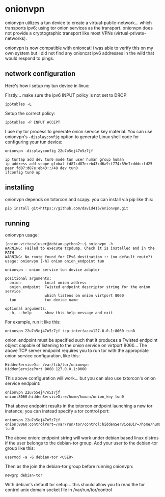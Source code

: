 
onionvpn
========

onionvpn utilizes a tun device to create a virtual-public-network... which
transports ipv6; using tor onion services as the transport. onionvpn does not
provide a cryptographic transport like most VPNs (virtual-private-networks).

onionvpn is now compatible with onioncat! i was able to verify this on my own system
but i did not find any onioncat ipv6 addresses in the wild that would respond to pings.


network configuration
---------------------

Here's how i setup my tun device in linux:

Firstly... make sure the ipv6 INPUT policy is not set to DROP:

    ip6tables -L

Setup the correct policy:

    ip6tables -P INPUT ACCEPT


I use my tor process to generate onion service key material.
You can use onionvpn's ``-displayconfig`` option to generate
Linux shell code for configuring your tun device:

    onionvpn -displayconfig 22u7o5ej47o5z7jf

    ip tuntap add dev tun0 mode tun user human group human
    ip address add scope global fd87:d87e:eb43:d6a9:f774:89e7:dddc:fd25 peer fd87:d87e:eb43::/48 dev tun0
    ifconfig tun0 up


installing
----------

onionvpn depends on txtorcon and scapy. you can install via pip like this:

    pip install git+https://github.com/david415/onionvpn.git


running
-------

onionvpn usage:

    (onion-virtenv)user@debian-python2:~$ onionvpn -h
    WARNING: Failed to execute tcpdump. Check it is installed and in the PATH
    WARNING: No route found for IPv6 destination :: (no default route?)
    usage: onionvpn [-h] onion onion_endpoint tun

    onionvpn - onion service tun device adapter

    positional arguments:
      onion           Local onion address
      onion_endpoint  Twisted endpoint descriptor string for the onion service
                      which listens on onion virtport 8060
      tun             tun device name

    optional arguments:
      -h, --help      show this help message and exit


For example, run it like this:

    onionvpn 22u7o5ej47o5z7jf tcp:interface=127.0.0.1:8060 tun0


onion_endpoint must be specified such that it produces a Twisted
endpoint object capable of listening to the onion service on virtport 8060...
The above TCP server endpoint requires you to run tor with the appropriate onion service
configuration, like this:

    HiddenServiceDir /var/lib/tor/onionvpn
    HiddenServicePort 8060 127.0.0.1:8060


This above configuration will work... but you can also use txtorcon's onion service endpoint:

    onionvpn 22u7o5ej47o5z7jf onion:8060:hiddenServiceDir=/home/human/onion_key tun0


That above endpoint results in the txtorcon endpoint launching a new tor instance;
you can instead specify a tor control port:

    onionvpn 22u7o5ej47o5z7jf onion:8060:controlPort=/var/run/tor/control:hiddenServiceDir=/home/human/onionvpn tun0


The above onion: endpoint string will work under debian based linux distros if the user belongs to the debian-tor group. Add your user to the debian-tor group like this:

    usermod -a -G debian-tor <USER>

Then as the <USER> join the debian-tor group before running onionvpn:

    newgrp debian-tor

With debian's default tor setup... this should allow you to read the tor
control unix domain socket file in /var/run/tor/control

